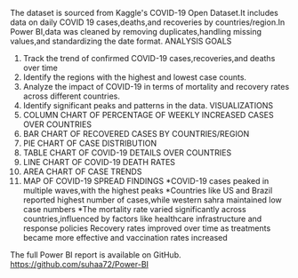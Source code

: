 The dataset is sourced from Kaggle's COVID-19 Open Dataset.It includes data on daily COVID 19 cases,deaths,and recoveries by countries/region.In Power BI,data was cleaned by removing duplicates,handling missing values,and standardizing the date format.
 ANALYSIS GOALS
1. Track the trend of confirmed COVID-19 cases,recoveries,and deaths over time
2. Identify the regions with the highest and lowest case counts.
3. Analyze the impact of COVID-19 in terms of mortality and recovery rates across different countries.
4. Identify significant peaks and patterns in the data.
 VISUALIZATIONS
1. COLUMN CHART OF PERCENTAGE OF WEEKLY INCREASED CASES OVER COUNTRIES
2. BAR CHART OF RECOVERED CASES BY COUNTRIES/REGION
3. PIE CHART OF CASE DISTRIBUTION
4. TABLE CHART OF COVID-19 DETAILS OVER COUNTRIES
5. LINE CHART OF COVID-19 DEATH RATES
6. AREA CHART OF CASE TRENDS
7. MAP OF COVID-19 SPREAD
  FINDINGS
*COVID-19 cases peaked in multiple waves,with the highest peaks
*Countries like US and Brazil reported highest number of cases,while western sahra maintained low case numbers
*The mortality rate varied significantly across countries,influenced by factors like healthcare infrastructure and response policies
Recovery rates improved over time as treatments became more effective and vaccination rates increased

The full Power BI report is available on GitHub.
https://github.com/suhaa72/Power-BI
